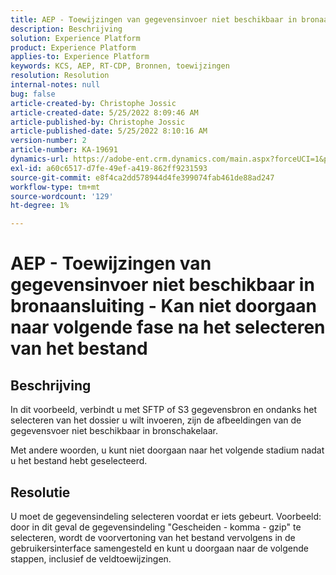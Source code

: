 ```yaml
---
title: AEP - Toewijzingen van gegevensinvoer niet beschikbaar in bronaansluiting - Kan niet doorgaan naar volgende fase na het selecteren van het bestand
description: Beschrijving
solution: Experience Platform
product: Experience Platform
applies-to: Experience Platform
keywords: KCS, AEP, RT-CDP, Bronnen, toewijzingen
resolution: Resolution
internal-notes: null
bug: false
article-created-by: Christophe Jossic
article-created-date: 5/25/2022 8:09:46 AM
article-published-by: Christophe Jossic
article-published-date: 5/25/2022 8:10:16 AM
version-number: 2
article-number: KA-19691
dynamics-url: https://adobe-ent.crm.dynamics.com/main.aspx?forceUCI=1&pagetype=entityrecord&etn=knowledgearticle&id=94939e04-02dc-ec11-a7b6-0022480b01c6
exl-id: a60c6517-d7fe-49ef-a419-862ff9231593
source-git-commit: e8f4ca2dd578944d4fe399074fab461de88ad247
workflow-type: tm+mt
source-wordcount: '129'
ht-degree: 1%

---
```


# AEP - Toewijzingen van gegevensinvoer niet beschikbaar in bronaansluiting - Kan niet doorgaan naar volgende fase na het selecteren van het bestand

## Beschrijving


In dit voorbeeld, verbindt u met SFTP of S3 gegevensbron en ondanks het selecteren van het dossier u wilt invoeren, zijn de afbeeldingen van de gegevensvoer niet beschikbaar in bronschakelaar.

Met andere woorden, u kunt niet doorgaan naar het volgende stadium nadat u het bestand hebt geselecteerd.




## Resolutie


U moet de gegevensindeling selecteren voordat er iets gebeurt.
Voorbeeld: door in dit geval de gegevensindeling &quot;Gescheiden - komma - gzip&quot; te selecteren, wordt de voorvertoning van het bestand vervolgens in de gebruikersinterface samengesteld en kunt u doorgaan naar de volgende stappen, inclusief de veldtoewijzingen.
